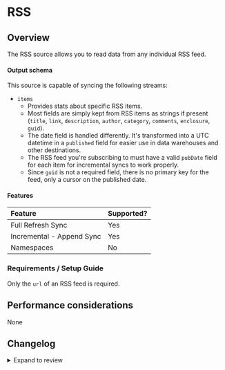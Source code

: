 # RSS

## Overview

The RSS source allows you to read data from any individual RSS feed.

#### Output schema

This source is capable of syncing the following streams:

- `items`
  - Provides stats about specific RSS items.
  - Most fields are simply kept from RSS items as strings if present (`title`, `link`, `description`, `author`, `category`, `comments`, `enclosure`, `guid`).
  - The date field is handled differently. It's transformed into a UTC datetime in a `published` field for easier use in data warehouses and other destinations.
  - The RSS feed you're subscribing to must have a valid `pubDate` field for each item for incremental syncs to work properly.
  - Since `guid` is not a required field, there is no primary key for the feed, only a cursor on the published date.

#### Features

| Feature                   | Supported? |
| :------------------------ | :--------- |
| Full Refresh Sync         | Yes        |
| Incremental - Append Sync | Yes        |
| Namespaces                | No         |

### Requirements / Setup Guide

Only the `url` of an RSS feed is required.

## Performance considerations

None

## Changelog

<details>
  <summary>Expand to review</summary>

| Version | Date       | Pull Request                                             | Subject                        |
| :------ | :--------- | :------------------------------------------------------- | :----------------------------- |
| 1.0.32 | 2025-03-08 | [53952](https://github.com/airbytehq/airbyte/pull/53952) | Update dependencies |
| 1.0.31 | 2025-02-01 | [51897](https://github.com/airbytehq/airbyte/pull/51897) | Update dependencies |
| 1.0.30 | 2025-01-11 | [51334](https://github.com/airbytehq/airbyte/pull/51334) | Update dependencies |
| 1.0.29 | 2025-01-04 | [50935](https://github.com/airbytehq/airbyte/pull/50935) | Update dependencies |
| 1.0.28 | 2024-12-28 | [50731](https://github.com/airbytehq/airbyte/pull/50731) | Update dependencies |
| 1.0.27 | 2024-12-21 | [50296](https://github.com/airbytehq/airbyte/pull/50296) | Update dependencies |
| 1.0.26 | 2024-12-14 | [49699](https://github.com/airbytehq/airbyte/pull/49699) | Update dependencies |
| 1.0.25 | 2024-12-11 | [49082](https://github.com/airbytehq/airbyte/pull/49082) | Starting with this version, the Docker image is now rootless. Please note that this and future versions will not be compatible with Airbyte versions earlier than 0.64 |
| 1.0.24 | 2024-11-04 | [48252](https://github.com/airbytehq/airbyte/pull/48252) | Update dependencies |
| 1.0.23 | 2024-10-29 | [47104](https://github.com/airbytehq/airbyte/pull/47104) | Update dependencies |
| 1.0.22 | 2024-10-12 | [46793](https://github.com/airbytehq/airbyte/pull/46793) | Update dependencies |
| 1.0.21 | 2024-10-05 | [46454](https://github.com/airbytehq/airbyte/pull/46454) | Update dependencies |
| 1.0.20 | 2024-09-28 | [46185](https://github.com/airbytehq/airbyte/pull/46185) | Update dependencies |
| 1.0.19 | 2024-09-21 | [45812](https://github.com/airbytehq/airbyte/pull/45812) | Update dependencies |
| 1.0.18 | 2024-09-14 | [45538](https://github.com/airbytehq/airbyte/pull/45538) | Update dependencies |
| 1.0.17 | 2024-09-07 | [45223](https://github.com/airbytehq/airbyte/pull/45223) | Update dependencies |
| 1.0.16 | 2024-08-31 | [45058](https://github.com/airbytehq/airbyte/pull/45058) | Update dependencies |
| 1.0.15 | 2024-08-24 | [44635](https://github.com/airbytehq/airbyte/pull/44635) | Update dependencies |
| 1.0.14 | 2024-08-17 | [44257](https://github.com/airbytehq/airbyte/pull/44257) | Update dependencies |
| 1.0.13 | 2024-08-12 | [43883](https://github.com/airbytehq/airbyte/pull/43883) | Update dependencies |
| 1.0.12 | 2024-08-10 | [43687](https://github.com/airbytehq/airbyte/pull/43687) | Update dependencies |
| 1.0.11 | 2024-08-03 | [43073](https://github.com/airbytehq/airbyte/pull/43073) | Update dependencies |
| 1.0.10 | 2024-07-27 | [42687](https://github.com/airbytehq/airbyte/pull/42687) | Update dependencies |
| 1.0.9 | 2024-07-20 | [42139](https://github.com/airbytehq/airbyte/pull/42139) | Update dependencies |
| 1.0.8 | 2024-07-13 | [41741](https://github.com/airbytehq/airbyte/pull/41741) | Update dependencies |
| 1.0.7 | 2024-07-10 | [41570](https://github.com/airbytehq/airbyte/pull/41570) | Update dependencies |
| 1.0.6 | 2024-07-09 | [41197](https://github.com/airbytehq/airbyte/pull/41197) | Update dependencies |
| 1.0.5 | 2024-07-06 | [40921](https://github.com/airbytehq/airbyte/pull/40921) | Update dependencies |
| 1.0.4 | 2024-06-25 | [40410](https://github.com/airbytehq/airbyte/pull/40410) | Update dependencies |
| 1.0.3 | 2024-06-22 | [40083](https://github.com/airbytehq/airbyte/pull/40083) | Update dependencies |
| 1.0.2 | 2024-06-04 | [39085](https://github.com/airbytehq/airbyte/pull/39085) | [autopull] Upgrade base image to v1.2.1 |
| 1.0.1 | 2024-04-30 | [37535](https://github.com/airbytehq/airbyte/pull/37535) | Fix incremental sync |
| 1.0.0 | 2024-04-20 | [36418](https://github.com/airbytehq/airbyte/pull/36418) | Migrate python cdk to low code |
| 0.1.0 | 2022-10-12 | [18838](https://github.com/airbytehq/airbyte/pull/18838) | Initial release supporting RSS |


</details>
